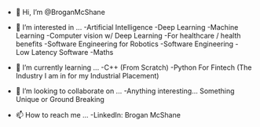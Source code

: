 - 👋 Hi, I’m @BroganMcShane

- 👀 I’m interested in ...
  -Artificial Intelligence
    -Deep Learning
    -Machine Learning
    -Computer vision w/ Deep Learning
    -For healthcare / health benefits
   -Software Engineering for Robotics
   -Software Engineering
   -Low Latency Software
   -Maths
   
- 🌱 I’m currently learning ...
  -C++ (From Scratch)
  -Python For Fintech (The Industry I am in for my Industrial Placement)

- 💞️ I’m looking to collaborate on ...
  -Anything interesting... Something Unique or Ground Breaking

- 📫 How to reach me ...
  -LinkedIn: Brogan McShane


<!---
BroganMcShane/BroganMcShane is a ✨ special ✨ repository because its `README.md` (this file) appears on your GitHub profile.
You can click the Preview link to take a look at your changes.
--->
